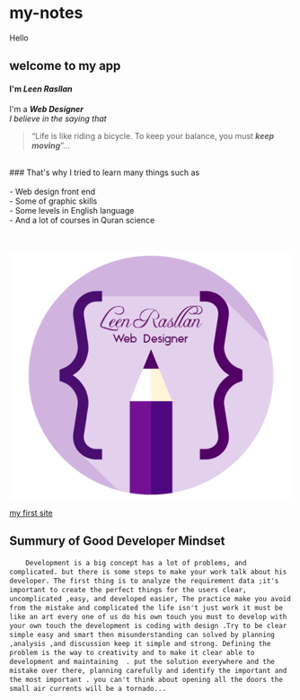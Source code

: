 # my-notes
Hello 
## welcome to my app
#### I'm *Leen Rasllan*
I'm a ***Web Designer*** <br>
 *I believe in the saying that*
 > “Life is like riding a bicycle. To keep your balance, you must ***keep moving***”...
<br>
### That's why I tried to learn many things
 such as <br>
 <br>
 - Web design front end <br>
- Some of graphic skills <br>
- Some levels in English language <br>
- And a lot of courses in Quran science
<br>
<br>

<br>
 

![hhd](weblogo.png)

[my first site](https://leen-rasllan.github.io/website/)

## Summury of Good Developer Mindset

        Development is a big concept has a lot of problems, and complicated. but there is some steps to make your work talk about his developer. The first thing is to analyze the requirement data ;it's important to create the perfect things for the users clear, uncomplicated ,easy, and developed easier, The practice make you avoid from the mistake and complicated the life isn't just work it must be like an art every one of us do his own touch you must to develop with your own touch the development is coding with design .Try to be clear simple easy and smart then misunderstanding can solved by planning ,analysis ,and discussion keep it simple and strong. Defining the problem is the way to creativity and to make it clear able to development and maintaining  . put the solution everywhere and the mistake over there, planning carefully and identify the important and the most important . you can't think about opening all the doors the small air currents will be a tornado...
